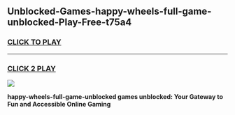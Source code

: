 
## Unblocked-Games-happy-wheels-full-game-unblocked-Play-Free-t75a4
<h3>
<a href="https://premium76.site?title=happy-wheels-full-game-unblocked&ref=21A">CLICK TO PLAY</a></h3>
<hr>

<h3>
<a href="https://premium76.site?title=happy-wheels-full-game-unblocked&ref=21A">CLICK 2 PLAY</a>
  
</h3>

<a href="https://premium76.site?title=happy-wheels-full-game-unblocked&ref=21A"><img src="https://clearcache.store/games.png"></a>


**happy-wheels-full-game-unblocked games unblocked: Your Gateway to Fun and Accessible Online Gaming**

